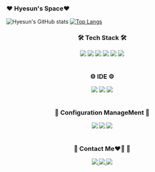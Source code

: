 ### ❤ Hyesun's Space❤
<!--
**hyesun9901/hyesun9901** is a ✨ _special_ ✨ repository because its `README.md` (this file) appears on your GitHub profile.

Here are some ideas to get you started:
- 🔭 I’m currently working on ...
- 🌱 I’m currently learning ...
- 👯 I’m looking to collaborate on ...
- 🤔 I’m looking for help with ...
- 💬 Ask me about ...
- 📫 How to reach me: ...
- 😄 Pronouns: ...
- ⚡ Fun fact: .｡ ｡ ｡ㅎㅎㅜㅜ

-->
![Hyesun's GitHub stats](https://github-readme-stats.vercel.app/api?username=hyesun9901&show_icons=true&theme=radical)
[![Top Langs](https://github-readme-stats.vercel.app/api/top-langs/?username=hyesun9901)](https://github.com/anuraghazra/github-readme-stats)
<h3 align="center"><b>🛠 Tech Stack 🛠</b></h3>
<div align="center">
  <img src="https://img.shields.io/badge/Java-007396?style=flat&logo=Java&logoColor=white" />
  <img src="https://img.shields.io/badge/cplusplus-00599C?style=flat&logo=c%2B%2B&logoColor=white"/> 
  <img src="https://img.shields.io/badge/HTML5-E34F26?style=flat&logo=HTML5&logoColor=white"/>
  <img src="https://img.shields.io/badge/CSS3-1572B6?style=flat&logo=CSS3&logoColor=white"/>
  <img src="https://img.shields.io/badge/JavaScript-F7DF1E?style=flat&logo=JavaScript&logoColor=white"/>
  <img src="https://img.shields.io/badge/Objective C-000000?style=flat&logo=Apple&logoColor=white"/>
</div>
</br>
<h3 align="center"><b>⚙ IDE ⚙</b></h3>
<div align="center">
  <img src="https://img.shields.io/badge/Android-3DDC84?style=flat&logo=Android&logoColor=white"/>
  <img src="https://img.shields.io/badge/Xcode-147EFB?style=flat&logo=Xcode&logoColor=white"/>
  <img src="https://img.shields.io/badge/cplusplus-00599C?style=flat&logo=Visual Studio&logoColor=white"/>
</div>
</br>
<h3 align="center"><b>📃 Configuration ManageMent 📃<b></h3>
<div align="center">
  <img src="https://img.shields.io/badge/confluence-172B4D?style=flat&logo=confluence&logoColor=white"/>
  <img src="https://img.shields.io/badge/jira-0052CC?style=flat&logo=jira&logoColor=white"/>
  <img src="https://img.shields.io/badge/Git-F05032?style=flat&logo=Git&logoColor=white"/>
</div>
</br>
<h3 align="center"><b>👤 Contact Me❤️‍🔥 👤<b></h3>
<div align="center">
  <a href ="https://www.linkedin.com/in/%ED%98%9C%EC%84%A0-%EC%A0%95-20733224a">
    <img src="https://img.shields.io/badge/LinkedIn-0A66C2?style=flat&logo=LinkedIn&logoColor=white"/>
  </a>
  <a href="https://mail.google.com/mail/?view=cm&amp;fs=1&amp;to=hyesun9901@gmail.com" target="_blank">
    <img src="https://img.shields.io/badge/Gmail-EA4335?style=flat&logo=Gmail&logoColor=white"/>
  </a>
  <a href="https://sunny-develop.tistory.com/" target="_blank">
    <img src="https://img.shields.io/badge/hyesun_develop_Tistory-000000?style=flat&logo=Tistory&logoColor=white"/>
  </a>
</div>
